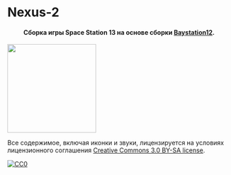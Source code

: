 # Nexus-2
<h4 align="center">Сборка игры Space Station 13 на основе сборки <a href="https://github.com/Baystation12/Baystation12">Baystation12</a>.</h4>
  <a href="https://nd-rp-ss13.fandom.com/ru/wiki/NEXT_DAY_RP_SS13_wiki"><img src="https://cdn.discordapp.com/attachments/609075428157816844/859159477026160660/ND_Sc.jpg" width="200"></a> 

Все содержимое, включая иконки и звуки, лицензируется на условиях лицензионного соглашения [Creative Commons 3.0 BY-SA license](http://creativecommons.org/licenses/by-sa/3.0/).

[![CC0](https://licensebuttons.net/l/by-sa/3.0/88x31.png)](http://creativecommons.org/licenses/by-sa/3.0/)
